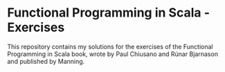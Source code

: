 # Functional Programming in Scala - Exercises

This repository contains my solutions for the exercises of the Functional Programming in Scala book, wrote by Paul Chiusano and Rúnar Bjarnason and published by Manning.
